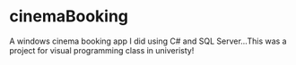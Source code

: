 # cinemaBooking
A windows cinema booking app I did using C# and SQL Server...This was a project for visual programming class in univeristy!
